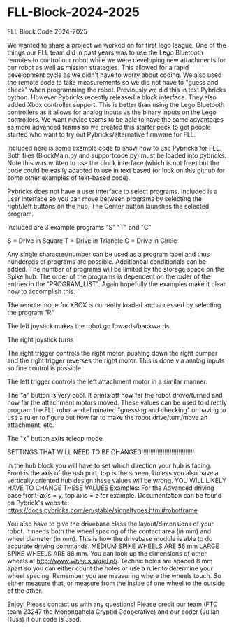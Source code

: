 # FLL-Block-2024-2025
FLL Block Code 2024-2025

We wanted to share a project we worked on for first lego league. One of the things our FLL team did in past years was to use the Lego Bluetooth remotes to control our robot while we were developing new attachments for our robot as well as mission strategies. This allowed for a rapid development cycle as we didn't have to worry about coding. We also used the remote code to take measurements so we did not have to "guess and check" when programming the robot. Previously we did this in text Pybricks python. However Pybricks recently released a block interface. They also added Xbox controller support. This is better than using the Lego Bluetooth controllers as it allows for analog inputs vs the binary inputs on the Lego controllers. We want novice teams to be able to have the same advantages as more advanced teams so we created this starter pack to get people started who want to try out Pybricks/alternative firmware for FLL.

Included here is some example code to show how to use Pybricks for FLL. Both files (BlockMain.py and supportcode.py) must be loaded into pybricks. Note this was written to use the block interface (which is not free) but the code could be easily adapted to use in text based (or look on this github for some other examples of text-based code). 

Pybricks does not have a user interface to select programs. Included is a user interface so you can move between programs by selecting the right/left buttons on the hub. The Center button launches the selected program. 

Included are 3 example programs "S" "T" and "C"

S = Drive in Square
T = Drive in Triangle 
C = Drive in Circle

Any single character/number can be used as a program label and thus hundereds of programs are possible. Additionbal conditionals can be added. The number of programs will be limited by the storage space on the Spike hub. The order of the programs is dependent on the order of the entries in the "PROGRAM_LIST". Again hopefully the examples make it clear how to accomplish this. 


The remote mode for XBOX is currenlty loaded and accessed by selecting the program "R"

The left joystick makes the robot go fowards/backwards

The right joystick turns

The right trigger controls the right motor, pushing down the right bumper and the right trigger reverses the right motor. This is done via analog inputs so fine control is possible.

The left trigger controls the left attachment motor in a similar manner.

The "a" button is very cool. It prints off how far the robot drove/turned and how far the attachment motors moved. These values can be used to directly program the FLL robot and eliminated "guessing and checking" or having to use a ruler to figure out how far to make the robot drive/turn/move an attachment, etc.

The "x" button exits teleop mode

SETTINGS THAT WILL NEED TO BE CHANGED!!!!!!!!!!!!!!!!!!!!!!!!!!!!!!

In the hub block you will have to set which direction your hub is facing. Front is the axis of the usb port, top is the screen. Unless you also have a vertically oriented hub design these values will be wrong. YOU WILL LIKELY HAVE TO CHANGE THESE VALUES Examples: For the Advanced driving base front-axis = y, top axis = z for example. Documentation can be found on Pybrick's website: https://docs.pybricks.com/en/stable/signaltypes.html#robotframe

You also have to give the drivebase class the layout/dimensions of your robot. It needs both the wheel spacing of the contact area (in mm) and wheel diameter (in mm). This is how the drivebase module is able to do accurate driving commands. MEDIUM SPIKE WHEELS ARE 56 mm LARGE SPIKE WHEELS ARE 88 mm. You can look up the dimensions of other wheels at http://www.wheels.sariel.pl/. Technic holes are spaced 8 mm apart so you can either count the holes or use a ruler to determine your wheel spacing. Remember you are measuring where the wheels touch. So either measure that, or measure from the inside of one wheel to the outside of the other.

Enjoy! Please contact us with any questions! Please credit our team (FTC team 23247 the Monongahela Cryptid Cooperative) and our coder (Julian Huss) if our code is used.
